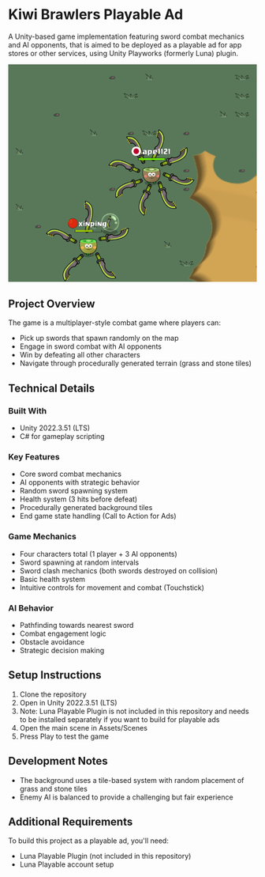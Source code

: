 # Kiwi Brawlers Playable Ad

A Unity-based game implementation featuring sword combat mechanics and AI opponents, that is aimed to be deployed as a playable ad for app stores or other services, using Unity Playworks (formerly Luna) plugin.

![Preview](preview.png)

## Project Overview

The game is a multiplayer-style combat game where players can:
- Pick up swords that spawn randomly on the map
- Engage in sword combat with AI opponents
- Win by defeating all other characters
- Navigate through procedurally generated terrain (grass and stone tiles)

## Technical Details

### Built With
- Unity 2022.3.51 (LTS)
- C# for gameplay scripting

### Key Features
- Core sword combat mechanics
- AI opponents with strategic behavior
- Random sword spawning system
- Health system (3 hits before defeat)
- Procedurally generated background tiles
- End game state handling (Call to Action for Ads)

### Game Mechanics
- Four characters total (1 player + 3 AI opponents)
- Sword spawning at random intervals
- Sword clash mechanics (both swords destroyed on collision)
- Basic health system
- Intuitive controls for movement and combat (Touchstick)

### AI Behavior
- Pathfinding towards nearest sword
- Combat engagement logic
- Obstacle avoidance
- Strategic decision making

## Setup Instructions

1. Clone the repository
2. Open in Unity 2022.3.51 (LTS)
3. Note: Luna Playable Plugin is not included in this repository and needs to be installed separately if you want to build for playable ads
4. Open the main scene in Assets/Scenes
5. Press Play to test the game

## Development Notes

- The background uses a tile-based system with random placement of grass and stone tiles
- Enemy AI is balanced to provide a challenging but fair experience

## Additional Requirements

To build this project as a playable ad, you'll need:
- Luna Playable Plugin (not included in this repository)
- Luna Playable account setup
